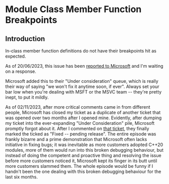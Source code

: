 # Module Class Member Function Breakpoints

## Introduction

In-class member function definitions do not have their breakpoints hit as expected.

As of 20/06/2023, this issue has been [reported to Microsoft](https://developercommunity.visualstudio.com/t/Debug-breakpoints-are-not-being-hit-in-m/10396206) and I'm waiting on a response.

Microsoft added this to their "Under consideration" queue, which is really their way of saying "we won't fix it anytime soon, if ever". Always set your bar low when you're dealing with MSFT or the MSVC team -- they're pretty inept, to put it mildly.

As of 02/11/2023, after more critical comments came in from different people, Microsoft has closed my ticket as a duplicate of another ticket that was opened over two months after I opened mine. Evidently, after dumping my ticket into the ever-expanding "Under Consideration" pile, Microsoft promptly forgot about it. After I commented on [that ticket](https://developercommunity.visualstudio.com/t/Breakpoints-not-working-for-code-inside-/10449487), they finally marked the ticked as "Fixed -- pending release". The entire episode was frankly bizarre and a prime demonstration that Microsoft often lacks initiative in fixing bugs; it was inevitable as more customers adopted C++20 modules, more of them would run into this broken debugging behaviour, but instead of doing the competent and proactive thing and resolving the issue before more customers noticed it, Microsoft kept its finger in its butt until more customers slammed them. The whole episode would be funny if I handn't been the one dealing with this broken debugging behaviour for the last six months.
